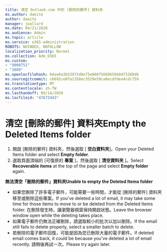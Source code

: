 ```yaml
---
title: 清空 Outlook.com 中的 [刪除的郵件] 資料夾
ms.author: daeite
author: daeite
manager: joallard
ms.date: 04/21/2020
ms.audience: Admin
ms.topic: article
ms.service: o365-administration
ROBOTS: NOINDEX, NOFOLLOW
localization_priority: Normal
ms.collection: Adm_O365
ms.custom:
- "9000751"
- "2689"
ms.openlocfilehash: 6dae0a3b53972d8a75e660f5669656b84f3269d8
ms.sourcegitcommit: c6692ce0fa1358ec3529e59ca0ecdfdea4cdc759
ms.translationtype: MT
ms.contentlocale: zh-TW
ms.lasthandoff: 09/14/2020
ms.locfileid: "47672443"
---
```

# <a name="empty-the-deleted-items-folder"></a><span data-ttu-id="10063-102">清空 [刪除的郵件] 資料夾</span><span class="sxs-lookup"><span data-stu-id="10063-102">Empty the Deleted Items folder</span></span>

1. <span data-ttu-id="10063-103">開啟 [刪除的郵件] 資料夾，然後選取 [ **空白資料夾**]。</span><span class="sxs-lookup"><span data-stu-id="10063-103">Open your Deleted Items folder and select **Empty folder**.</span></span>
2. <span data-ttu-id="10063-104">選取頁面頂端的 [可復原的 **專案** ]，然後選取 [ **清空資料夾** ]。</span><span class="sxs-lookup"><span data-stu-id="10063-104">Select **Recoverable items** at the top of the page and select **Empty folder** again.</span></span>

<span data-ttu-id="10063-105">**無法清空「刪除的郵件」資料夾**</span><span class="sxs-lookup"><span data-stu-id="10063-105">**Unable to empty the Deleted Items folder**</span></span>

- <span data-ttu-id="10063-106">如果您刪除了許多電子郵件，可能需要一些時間，才能從 [刪除的郵件] 資料夾移至或刪除這些專案。</span><span class="sxs-lookup"><span data-stu-id="10063-106">If you've deleted a lot of email, it may take some time for those items to move to or be deleted from the Deleted Items folder.</span></span> <span data-ttu-id="10063-107">在刪除發生時，讓瀏覽器視窗保持開啟狀態。</span><span class="sxs-lookup"><span data-stu-id="10063-107">Leave the browser window open while the deleting takes place.</span></span>
- <span data-ttu-id="10063-108">如果電子郵件仍無法正確刪除，請選取較小的批次以加以刪除。</span><span class="sxs-lookup"><span data-stu-id="10063-108">If the email still fails to delete properly, select a smaller batch to delete.</span></span>
- <span data-ttu-id="10063-109">若刪除的電子郵件回復，可能是因為您已刪除大量的電子郵件。</span><span class="sxs-lookup"><span data-stu-id="10063-109">If deleted email comes back, it could be because you've deleted a lot of email recently.</span></span> <span data-ttu-id="10063-110">請稍後再試一次。</span><span class="sxs-lookup"><span data-stu-id="10063-110">Please try again later.</span></span>